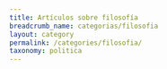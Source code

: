 ```yaml
---
title: Artículos sobre filosofía
breadcrumb_name: categorias/filosofia
layout: category
permalink: /categories/filosofia/
taxonomy: politica
---
```


